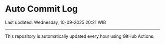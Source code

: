 # Auto Commit Log

Last updated: Wednesday, 10-09-2025 20:21 WIB

---

This repository is automatically updated every hour using GitHub Actions.
